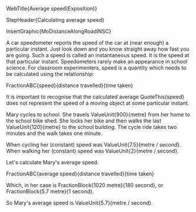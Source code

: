 WebTitle{Average speed(Exposition)}

StepHeader{Calculating average speed}

InsertGraphic{MoDistanceAlongRoadINSC}

A car speedometer reports the speed of the car at (near enough) a particular instant. Just look down and you know straight away how fast you are going. Such a speed is called an instantaneous speed. It is the speed at that particular instant. Speedometers rarely make an appearance in school science. For classroom experimenters, speed is a quantity which needs to be calculated using the relationship:

FractionABC{speed}{distance travelled}{time taken}

It is important to recognise that the calculated average QuoteThis{speed} does not represent the speed of a moving object at some particular instant.

Mary cycles to school. She travels ValueUnit{900}{metre} from her home to the school bike shed. She locks her bike and then walks the last ValueUnit{120}{metre} to the school building. The cycle ride takes two minutes and the walk takes one minute.

When cycling her (constant) speed was ValueUnit{7.5}{metre / second}. When walking her (constant) speed was ValueUnit{2}{metre / second}.

Let's calculate Mary's average speed.

FractionABC{average speed}{distance travelled}{time taken}

Which, in her case is FractionBlock{1020 metre}{180 second}, or FractionBlock{5.7 metre}{1 second}.

So Mary's average speed is ValueUnit{5.7}{metre / second}.

